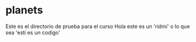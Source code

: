 # planets
Este es el directorio de prueba para el curso 
Hola este es un 'ridmi' o lo que sea  'esti es un codigo'
